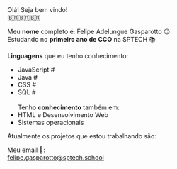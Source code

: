 
<div >
  Olá! Seja bem vindo! <br>
     🇧🇷🇧🇷🇧🇷

Meu **nome** completo é: Felipe Adelungue Gasparotto 😉 <br>
Estudando no **primeiro ano de CCO** na SPTECH 📚 <br>

**Linguagens** que eu tenho conhecimento:
- JavaScript #
- Java #
- CSS #
- SQL # <br><br>
Tenho **conhecimento** também em:<br>
- HTML e Desenvolvimento Web
- Sistemas operacionais
  

Atualmente os projetos que estou trabalhando são: <br>


Meu email 📨:<br>
felipe.gasparotto@sptech.school


</div>
